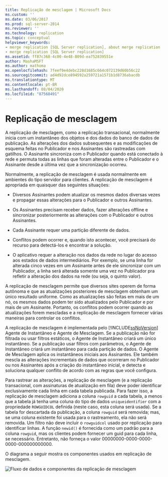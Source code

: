 ```yaml
---
title: Replicação de mesclagem | Microsoft Docs
ms.custom: ''
ms.date: 03/06/2017
ms.prod: sql-server-2014
ms.reviewer: ''
ms.technology: replication
ms.topic: conceptual
helpviewer_keywords:
- merge replication [SQL Server replication], about merge replication
- merge replication [SQL Server replication]
ms.assetid: ff87c368-4c00-4e48-809d-ea752839551e
author: MashaMSFT
ms.author: mathoma
ms.openlocfilehash: 7feef9e4debc228d1685c664c072139d60b56c22
ms.sourcegitcommit: ad4d92dce894592a259721a1571b1d8736abacdb
ms.translationtype: MT
ms.contentlocale: pt-BR
ms.lasthandoff: 08/04/2020
ms.locfileid: "87568491"
---
```

# <a name="merge-replication"></a>Replicação de mesclagem
  A replicação de mesclagem, como a replicação transacional, normalmente inicia com um instantâneo dos objetos e dos dados do banco de dados de publicação. As alterações dos dados subsequentes e as modificações de esquema feitas no Publicador e nos Assinantes são rastreadas com gatilhos. O Assinante sincroniza com o Publicador quando está conectado à rede e permuta todas as linhas que foram alteradas entre o Publicador e o Assinante desde a última vez que a sincronização ocorreu.

 Normalmente, a replicação de mesclagem é usada normalmente em ambientes do tipo servidor para clientes. A replicação de mesclagem é apropriada em quaisquer das seguintes situações:

-   Diversos Assinantes podem atualizar os mesmos dados diversas vezes e propagar essas alterações para o Publicador e outros Assinantes.

-   Os Assinantes precisam receber dados, fazer alterações offline e sincronizar posteriormente as alterações com o Publicador e outros Assinantes.

-   Cada Assinante requer uma partição diferente de dados.

-   Conflitos podem ocorrer e, quando isto acontecer, você precisará do recurso para detectá-los e encontrar a solução.

-   O aplicativo requer a alteração nos dados da rede no lugar do acesso aos estados de dados intermediários. Por exemplo, se uma linha for alterada cinco vezes em um Assinante antes de ele sincronizar com um Publicador, a linha será alterada somente uma vez no Publicador pra refletir a alteração dos dados na rede (ou seja, o quinto valor).

 A replicação de mesclagem permite que diversos sites operem de forma autônoma e que as atualizações posteriores de mesclagem obtenham um único resultado uniforme. Como as atualizações são feitas em mais de um nó, os mesmos dados podem ter sido atualizados pelo Publicador e por mais de um Assinante. Portanto, os conflitos podem ocorrer quando as atualizações forem mescladas e a replicação de mesclagem fornecer várias maneiras para controlar os conflitos.

 A replicação de mesclagem é implementada pelo [!INCLUDE[ssNoVersion](../../../includes/ssnoversion-md.md)] Agente de Instantâneo e Agente de Mesclagem. Se a publicação não for filtrada ou usar filtros estáticos, o Agente de Instantâneo criará um único instantâneo. Se a publicação usar filtros com parâmetros, o Agente de Instantâneo criará um instantâneo para cada partição de dados. O Agente de Mesclagem aplica os instantâneos iniciais aos Assinantes. Ele também mescla as alterações incrementais de dados que ocorreram no Publicador ou nos Assinantes após a criação do instantâneo inicial, e detecta e soluciona qualquer conflito de acordo com as regras que você configura.

 Para rastrear as alterações, a replicação de mesclagem (e a replicação transacional, com assinaturas de atualização em fila) deve poder identificar exclusivamente cada linha em cada tabela publicada. Para fazer isso, a replicação de mesclagem adiciona a coluna `rowguid` a cada tabela, a menos que a tabela já tenha uma coluna do tipo de dados `uniqueidentifier` com a propriedade `ROWGUIDCOL` definida (neste caso, esta coluna será usada). Se a tabela for descartada da publicação, a coluna `rowguid` será removida; mas, se uma coluna existente foi usada para o rastreamento, ela não será removida. Um filtro não deve incluir o `rowguidcol` usado por replicação para identificar linhas. A função `newid()` é fornecida como um padrão para a coluna `rowguid`, mas os clientes podem fornecer um guid para cada linha, se necessário. Entretanto, não forneça o valor 00000000-0000-0000-0000-000000000000.

 O diagrama a seguir mostra os componentes usados em replicação de mesclagem.

 ![Fluxo de dados e componentes da replicação de mesclagem](../media/merge.gif "Fluxo de dados e componentes da replicação de mesclagem")


